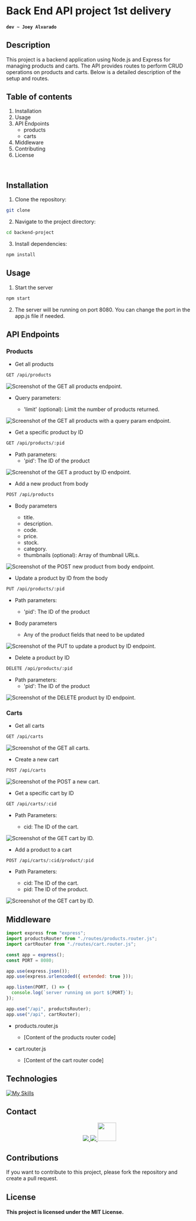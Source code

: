 # Back End API project 1st delivery

#### `dev ~ Joey Alvarado`

## Description

This project is a backend application using Node.js and Express for managing products and carts. The API provides routes to perform CRUD operations on products and carts. Below is a detailed description of the setup and routes.

## Table of contents

1. Installation
2. Usage
3. API Endpoints
   - products
   - carts
4. Middleware
5. Contributing
6. License

<br>

## Installation

1. Clone the repository:

```bash
git clone
```

2. Navigate to the project directory:

```bash
cd backend-project
```

3. Install dependencies:

```bash
npm install
```

## Usage

1. Start the server

```bash
npm start
```

2. The server will be running on port 8080. You can change the port in the app.js file if needed.

## API Endpoints

### Products

- Get all products

```bash
GET /api/products
```

![Screenshot of the GET all products endpoint.](/assets/img/getProducts-raiz.png)

- Query parameters:

  - 'limit' (optional): Limit the number of products returned.

![Screenshot of the GET all products with a query param endpoint.](/assets/img/getProductsLimit.png)

- Get a specific product by ID

```bash
GET /api/products/:pid
```

- Path parameters:
  - 'pid': The ID of the product

![Screenshot of the GET a product by ID endpoint.](/assets/img/getProductsId.png)

- Add a new product from body

```bash
POST /api/products
```

- Body parameters

  - title.
  - description.
  - code.
  - price.
  - stock.
  - category.
  - thumbnails (optional): Array of thumbnail URLs.

![Screenshot of the POST new product from body endpoint.](/assets/img/postNewProduct.png)

- Update a product by ID from the body

```bash
PUT /api/products/:pid
```

- Path parameters:

  - 'pid': The ID of the product

- Body parameters

  - Any of the product fields that need to be updated

![Screenshot of the PUT to update a product by ID endpoint.](/assets/img/putUpdateExistingProduct.png)

- Delete a product by ID

```bash
DELETE /api/products/:pid
```

- Path parameters:
  - 'pid': The ID of the product

![Screenshot of the DELETE product by ID endpoint.](/assets/img/deleteProduct.png)

### Carts

- Get all carts

```bash
GET /api/carts
```

![Screenshot of the GET all carts.](/assets/img/getcarts.png)

- Create a new cart

```bash
POST /api/carts
```

![Screenshot of the POST a new cart.](/assets/img/postNewCart.png)

- Get a specific cart by ID

```bash
GET /api/carts/:cid
```

- Path Parameters:

  - cid: The ID of the cart.

![Screenshot of the GET cart by ID.](/assets/img/getCartById.png)

- Add a product to a cart

```bash
POST /api/carts/:cid/product/:pid
```

- Path Parameters:

  - cid: The ID of the cart.
  - pid: The ID of the product.

![Screenshot of the GET cart by ID.](/assets/img/postNewProductToCart.png)

## Middleware

```javascript
import express from "express";
import productsRouter from "./routes/products.router.js";
import cartRouter from "./routes/cart.router.js";

const app = express();
const PORT = 8080;

app.use(express.json());
app.use(express.urlencoded({ extended: true }));

app.listen(PORT, () => {
  console.log(`server running on port ${PORT}`);
});

app.use("/api", productsRouter);
app.use("/api", cartRouter);
```

- products.router.js

  - [Content of the products router code]

- cart.router.js

  - [Content of the cart router code]

## Technologies

[![My Skills](https://skillicons.dev/icons?i=nodejs,express,js,vscode,&theme=dark)](https://skillicons.dev)

## Contact

<p align="center">
  <a href="https://github.com/jalvaradoz">
    <img src="https://skillicons.dev/icons?i=github" />
  </a>
  <a href="https://www.linkedin.com/in/joey-alvarado-741a36180/">
    <img src="https://skillicons.dev/icons?i=linkedin" />
  </a>
  <a href="https://joeyalvarado.netlify.app/">
    <img src="https://joeyalvarado.netlify.app/Assets/Img/joeyContact.png" width='50px'/>
  </a>
</p>

## Contributions

If you want to contribute to this project, please fork the repository and create a pull request.

## License

#### This project is licensed under the MIT License.
